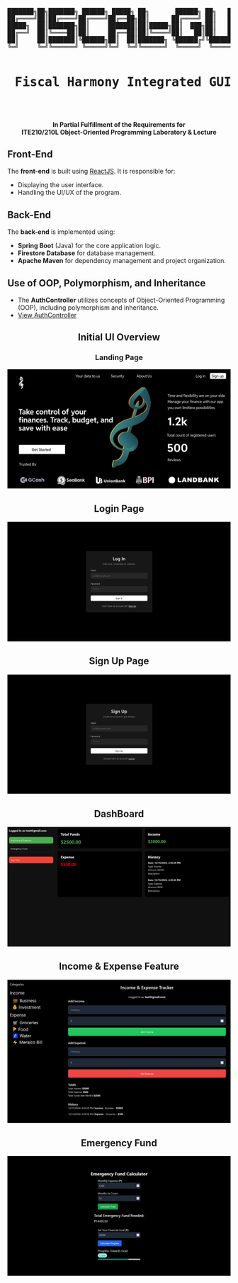 <div align="center">
<pre align="center">
███████╗██╗███████╗ ██████╗ █████╗ ██╗       ██████╗ ██╗   ██╗██╗
██╔════╝██║██╔════╝██╔════╝██╔══██╗██║      ██╔════╝ ██║   ██║██║
█████╗  ██║███████╗██║     ███████║██║█████╗██║  ███╗██║   ██║██║
██╔══╝  ██║╚════██║██║     ██╔══██║██║╚════╝██║   ██║██║   ██║██║
██║     ██║███████║╚██████╗██║  ██║███████╗ ╚██████╔╝╚██████╔╝██║
╚═╝     ╚═╝╚══════╝ ╚═════╝╚═╝  ╚═╝╚══════╝  ╚═════╝  ╚═════╝ ╚═╝
                                                                 
<h1> Fiscal Harmony Integrated GUI </h1>                                                

</pre>

<div align="center">

#### **In Partial Fulfillment of the Requirements for <br> ITE210/210L Object-Oriented Programming Laboratory & Lecture**

</div>

</div>

## Front-End  

The **front-end** is built using [ReactJS](https://reactjs.org/). It is responsible for:  
- Displaying the user interface.  
- Handling the UI/UX of the program.  

## Back-End  

The **back-end** is implemented using:  
- **Spring Boot** (Java) for the core application logic.  
- **Firestore Database** for database management.  
- **Apache Maven** for dependency management and project organization.  

## Use of OOP, Polymorphism, and Inheritance  

- The **AuthController** utilizes concepts of Object-Oriented Programming (OOP), including polymorphism and inheritance.  
- [View AuthController](https://github.com/tcker/fiscal-gui/blob/master/back-end/src/main/java/com/fisc/back_end/controller/AuthController.java)

    
<div align="center"> 

## Initial UI Overview

### Landing Page

![Landing Page](https://github.com/tcker/fiscal-gui/blob/master/fiscal/uiblack.png)

## Login Page

![Landing Page](https://github.com/tcker/fiscal-gui/blob/master/fiscal/fiscal_login.png)

## Sign Up Page

![Landing Page](https://github.com/tcker/fiscal-gui/blob/master/fiscal/fiscal_signup.png)

## DashBoard

![Landing Page](https://github.com/tcker/fiscal-gui/blob/master/fiscal/fiscal_dashboard.png)

## Income & Expense Feature

![Landing Page](https://github.com/tcker/fiscal-gui/blob/master/fiscal/fiscal_inc_exp.png)

## Emergency Fund

![Landing Page](https://github.com/tcker/fiscal-gui/blob/master/fiscal/fiscal_emergencyfund.png)

</div>

